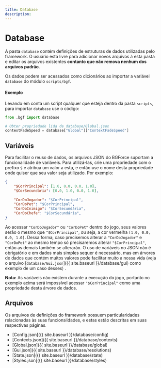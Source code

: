 ```yaml
---
title: Database
description: 
---
```


# Database
A pasta `database` contém definições de estruturas de dados utilizadas pelo framework. O usuário está livre para 
adicionar novos arquivos à esta pasta e editar os arquivos existentes **contanto que não remova nenhum dos arquivos padrão**.

Os dados podem ser acessados como dicionários ao importar a variável `database` do módulo `scripts/bgf`. 

#### Exemplo
Levando em conta um script qualquer que esteja dentro da pasta `scripts`, para importar `database` use o código:

```python
from .bgf import database

# Obter propriedade lida de database/Global.json
contextFadeSpeed = database["Global"]["ContextFadeSpeed"]
```

## Variáveis
Para facilitar o reuso de dados, os arquivos JSON do BGForce suportam a funcionalidade de variáveis. Para utilizá-las, 
crie uma propriedade com o prefixo `$` e atribua um valor a esta, e então use o nome desta propriedade onde quiser que seu 
valor seja utilizado. Por exemplo:

```json
{
    "$CorPrincipal": [1.0, 0.0, 0.0, 1.0],
    "$CorSecundária": [0.0, 1.0, 0.0, 1.0],
    
    "CorDoJogador": "$CorPrincipal",
    "CorDoPet": "$CorPrincipal",
    "CorDoInimigo": "$CorSecundária",
    "CorDoChefe": "$CorSecundária",
}
```

Ao acessar `"CorDoJogador"` ou `"CorDoPet"` dentro do jogo, seus valores serão o mesmo que `"$CorPrincipal"`, ou seja, 
a cor vermelha `[1.0, 0.0, 0.0, 1.0]`. Dessa forma, caso precisemos alterar a `"CorDoJogador"` e `"CorDoPet"` ao mesmo tempo 
só precisaremos alterar `"$CorPrincipal"`, então as demais também se alterarão. O uso de variáveis no JSON não é obrigatório e em 
dados mais simples sequer é necessário, mas em árvores de dados que contém muitos valores pode facilitar muito a nossa vida 
(veja o arquivo [`database/Gui.json`]({{ site.baseurl }}/database/gui) como exemplo de um caso desses) .

**Nota:** As variáveis não existem durante a execução do jogo, portanto no exemplo acima será impossível acessar `"$CorPrincipal"` 
como uma propriedade desta árvore de dados.

## Arquivos
Os arquivos de definições do framework possuem particularidades relacionadas às suas funcionalidades, e estas estão 
descritas em suas respectivas páginas.

- [Config.json]({{ site.baseurl }}/database/config)
- [Contexts.json]({{ site.baseurl }}/database/contexts)
- [Global.json]({{ site.baseurl }}/database/global)
- [Gui.json]({{ site.baseurl }}/database/resolutions)
- [State.json]({{ site.baseurl }}/database/state)
- [Styles.json]({{ site.baseurl }}/database/styles)